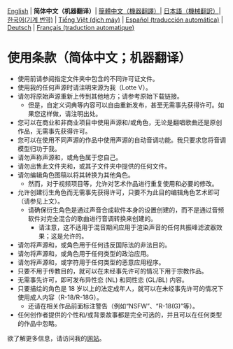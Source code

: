 [English](ToU_EN.md) | **简体中文（机器翻译）**| [簡體中文（機器翻譯）](ToU_ZH-TW.md)| [日本語（機械翻訳）]((ToU_JA.md))| [한국어(기계 번역)](ToU_KO.md) | [Tiếng Việt (dịch máy)](ToU_VI.md) | [Español (traducción automática)](ToU_ES.md) | [Deutsch](ToU_DE.md) | [Français (traduction automatique)](ToU_FR.md)
# 使用条款（简体中文；机器翻译）
- 使用前请参阅指定文件夹中包含的不同许可证文件。
- 使用我的任何声源时请注明来源为我（Lotte V）。
- 请勿将原始声源重新上传到其他地方；请参考原始下载链接。
    - 但是，自定义词典等内容可以自由重新发布，甚至无需事先获得许可。如果您这样做，请注明出处。
- 您可以在商业和非商业项目中使用声源和/或角色，无论是翻唱歌曲还是原创作品，无需事先获得许可。
- 您可以在使用不同声源的作品中使用声源的自动音调功能。我只要求您将音调模型归功于我。
- 请勿声称声源和，或角色属于您自己。
- 请勿出售此文件夹和，或其子文件夹中提供的任何文件。
- 请勿编辑角色图稿以将其转换为其他角色。
    - 然而，对于视频项目等，允许对艺术作品进行重复使用和必要的修改。
- 允许创建衍生角色而无需事先获得许可，只要不为此目的编辑角色艺术即可（请参见上文）。
    - 请确保衍生角色是通过声音合成软件本身的设置创建的，而不是通过音频软件对完全混合的歌曲进行音调转换来创建的。
        - 请注意，这不适用于混音期间应用于渲染声音的任何共振峰滤波器效果；这是允许的。
- 请勿将声源和，或角色用于任何违反国际法的非法目的。
- 请勿将声源和，或角色用于任何类型的政治应用。
- 请勿将声源和，或字符用于任何类型的恶意应用程序。
- 只要不用于传教目的，就可以在未经事先许可的情况下用于宗教作品。
- 无需事先许可，即可发布异性恋 (NL) 和同性恋 (GL/BL) 内容。
- 只要描绘的角色是 18 岁以上的法定成年人，就可以在未经事先许可的情况下使用成人内容（R-18/R-18G）。
    - 还请在相关作品前面标注警告（例如“NSFW”、“R-18(G)”等）。
- 任何创作者提供的个性和/或背景故事都是完全可选的，并且可以在任何类型的作品中忽略。

欲了解更多信息，请访问我的[网站](https://lottev.moe)。